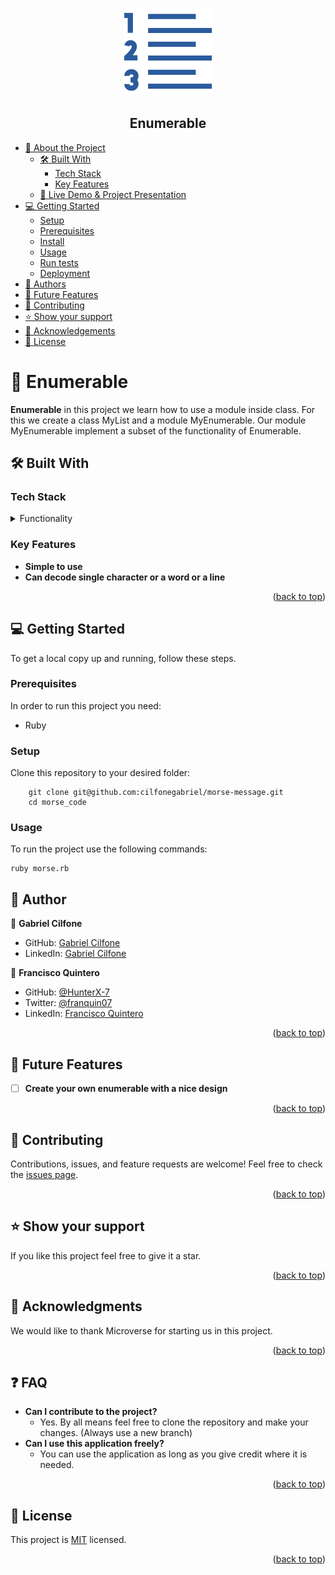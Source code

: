 <a name="readme-top"></a>

<div align="center">

  <img src="./enumerate.png" alt="logo" width="140"  height="auto" />
  <br/>

  <h2><b>Enumerable</b></h2>

</div>
<!-- TABLE OF CONTENTS -->

- [📖 About the Project](#about-project)
  - [🛠 Built With](#built-with)
    - [Tech Stack](#tech-stack)
    - [Key Features](#key-features)
  - [🚀 Live Demo & Project Presentation](#live-demo)
- [💻 Getting Started](#getting-started)
  - [Setup](#setup)
  - [Prerequisites](#prerequisites)
  - [Install](#install)
  - [Usage](#usage)
  - [Run tests](#run-tests)
  - [Deployment](#triangular_flag_on_post-deployment)
- [👥 Authors](#authors)
- [🔭 Future Features](#future-features)
- [🤝 Contributing](#contributing)
- [⭐️ Show your support](#support)
- [🙏 Acknowledgements](#acknowledgements)
- [📝 License](#license)

<!-- PROJECT DESCRIPTION -->

# 📖 Enumerable <a name="about-project"></a>


**Enumerable** in this project we learn how to use a module inside class. For this we create a class MyList and a module MyEnumerable. Our module MyEnumerable implement a subset of the functionality of Enumerable.


## 🛠 Built With <a name="built-with"></a>

### Tech Stack <a name="tech-stack"></a>

<details>
  <summary>Functionality</summary>
  <ul>
    <li><a href="https://www.ruby-lang.org/en/documentation/">Ruby</a></li>
  </ul>
</details>

<!-- Features -->

### Key Features <a name="key-features"></a>

- **Simple to use**
- **Can decode single character or a word or a line**

<p align="right">(<a href="#readme-top">back to top</a>)</p>


<!-- GETTING STARTED -->

## 💻 Getting Started <a name="getting-started"></a>
To get a local copy up and running, follow these steps.
### Prerequisites

In order to run this project you need:

- Ruby

### Setup

Clone this repository to your desired folder:


```cd my-folder   
    git clone git@github.com:cilfonegabriel/morse-message.git
    cd morse_code
```

### Usage

To run the project use the following commands:
```
ruby morse.rb
```

<!-- AUTHORS -->

## 👥 Author <a name="authors"></a>
👤 **Gabriel Cilfone**
- GitHub: [Gabriel Cilfone](https://github.com/cilfonegabriel)
- LinkedIn: [Gabriel Cilfone](www.linkedin.com/in/gabriel-cilfone/)

👤 **Francisco Quintero**

- GitHub: [@HunterX-7](https://github.com/HunterX-7)
- Twitter: [@franquin07](https://twitter.com/franquin07)
- LinkedIn: [Francisco Quintero](https://www.linkedin.com/in/francisco-asis-quintero-cede%C3%B1o/)

<p align="right">(<a href="#readme-top">back to top</a>)</p>

<!-- FUTURE FEATURES -->

## 🔭 Future Features <a name="future-features"></a>

- [ ] **Create your own enumerable with a nice design**

<p align="right">(<a href="#readme-top">back to top</a>)</p>

<!-- CONTRIBUTING -->
## 🤝 Contributing <a name="contributing"></a>
Contributions, issues, and feature requests are welcome!
Feel free to check the [issues page](https://github.com/cilfonegabriel/enumerable/issues).
<p align="right">(<a href="#readme-top">back to top</a>)</p>
<!-- SUPPORT -->

## ⭐️ Show your support <a name="support"></a>
If you like this project feel free to give it a star.
<p align="right">(<a href="#readme-top">back to top</a>)</p>
<!-- ACKNOWLEDGEMENTS -->

## 🙏 Acknowledgments <a name="acknowledgements"></a>
We would like to thank Microverse for starting us in this project.
<p align="right">(<a href="#readme-top">back to top</a>)</p>
<!-- FAQ (optional) -->

## ❓ FAQ <a name="faq"></a>

- **Can I contribute to the project?**
  - Yes. By all means feel free to clone the repository and make your changes. (Always use a new branch)
- **Can I use this application freely?**
  - You can use the application as long as you give credit where it is needed.
<p align="right">(<a href="#readme-top">back to top</a>)</p>
<!-- LICENSE -->

## 📝 License <a name="license"></a>

This project is [MIT](./LICENSE) licensed.

<p align="right">(<a href="#readme-top">back to top</a>)</p>